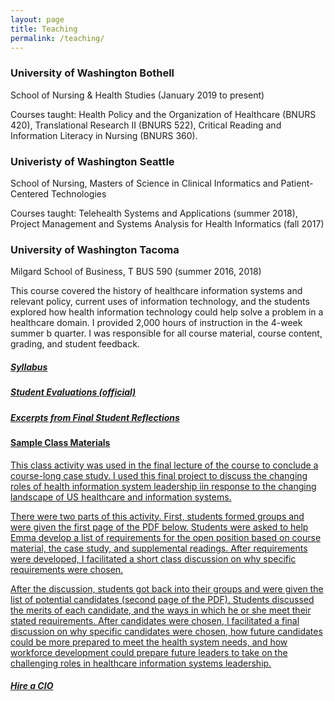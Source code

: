 ```yaml
---
layout: page
title: Teaching
permalink: /teaching/
---
```

### University of Washington Bothell
School of Nursing & Health Studies (January 2019 to present)

Courses taught: Health Policy and the Organization of Healthcare (BNURS 420), Translational Research II (BNURS 522), Critical Reading and Information Literacy in Nursing (BNURS 360).

###  Univeristy of Washington Seattle
School of Nursing, Masters of Science in Clinical Informatics and Patient-Centered Technologies 

Courses taught: Telehealth Systems and Applications (summer 2018), Project Management and Systems Analysis for Health Informatics (fall 2017)

### University of Washington Tacoma 
Milgard School of Business, T BUS 590 (summer 2016, 2018)

This course covered the history of healthcare information systems and relevant policy, current uses of information technology, and the students explored how health information technology could help solve a problem in a healthcare domain. I provided 2,000 hours of instruction in the 4-week summer b quarter. I was responsible for all course material, course content, grading, and student feedback.

##### <a href="/images/Tacoma Syllabus.pdf" target="_blank">Syllabus 

##### <a href="/images/Course Evaluation.pdf" target="_blank">Student Evaluations (official)

##### <a href="/images/class comments.pdf" target="_blank">Excerpts from Final Student Reflections
 
 
#### Sample Class Materials
This class activity was used in the final lecture of the course to conclude a course-long case study. I used this final project to discuss the changing roles of health information system leadership iin response to the changing landscape of US healthcare and information systems. 

There were two parts of this activity. First, students formed groups and were given the first page of the PDF below. Students were asked to help Emma develop a list of requirements for the open position based on course material, the case study, and supplemental readings. After requirements were developed, I facilitated a short class discussion on why specific requirements were chosen. 

After the discussion, students got back into their groups and were given the list of potential candidates (second page of the PDF). Students discussed the merits of each candidate, and the ways in which he or she meet their stated requirements. After candidates were chosen, I facilitated a final discussion on why specific candidates were chosen, how future candidates could be more prepared to meet the health system needs, and how workforce development could prepare future leaders to take on the challenging roles in healthcare information systems leadership. 

##### <a href="/images/Pick a CIO.pdf" target="_blank">Hire a CIO


